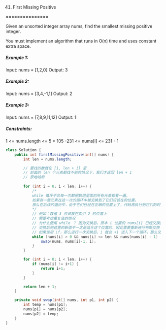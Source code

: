 41. First Missing Positive

===============

Given an unsorted integer array nums, find the smallest missing positive integer.

You must implement an algorithm that runs in O(n) time and uses constant extra space.

##### Example 1:

Input: nums = [1,2,0]
Output: 3

##### Example 2:

Input: nums = [3,4,-1,1]
Output: 2

##### Example 3:

Input: nums = [7,8,9,11,12]
Output: 1

##### Constraints:

1 <= nums.length <= 5 * 105
-231 <= nums[i] <= 231 - 1

```java
class Solution {
    public int firstMissingPositive(int[] nums) {
        int len = nums.length;

        // 要找的数就在 [1, len + 1] 里
        // 前面的 len 个元素都找不到的情况下，我们才返回 len + 1
        // 原地哈希
        
        for (int i = 0; i < len; i++) {
            /*
            while 循环不会每一次都把数组里面的所有元素都看一遍。
            如果有一些元素在这一次的循环中被交换到了它们应该在的位置，
            那么在后续的遍历中，由于它们已经在正确的位置上了，代码再执行到它们的时候，就会被跳过。
            */
            // 例如：数值 3 应该放在索引 2 的位置上
            // 需要考虑重复值的情况
            // 为什么使用 while ？ 因为交换后，原本 i 位置的 nums[i] 已经交换到了别的地方，
            // 交换后到这里的新值不一定是适合这个位置的，因此需要重新进行判断交换
            // 如果使用 if，那么进行一次交换后，i 就会 +1 进入下一个循环，那么交换过来的新值就没有去找到它该有的位置
            while (nums[i] > 0 && nums[i] <= len && nums[nums[i] - 1] != nums[i]) {
                swap(nums, nums[i]-1, i);
            }
        }

        for (int i = 0; i < len; i++) {
            if (nums[i] != i+1) {
                return i+1;
            }
        }

        return len + 1;
    }

    private void swap(int[] nums, int p1, int p2) {
        int temp = nums[p1];
        nums[p1] = nums[p2];
        nums[p2] = temp;
    }
}
```

